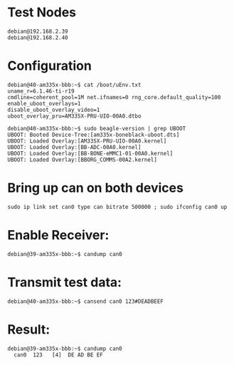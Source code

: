 # Test Nodes

```
debian@192.168.2.39
debian@192.168.2.40
```

# Configuration

```
debian@40-am335x-bbb:~$ cat /boot/uEnv.txt 
uname_r=6.1.46-ti-r19
cmdline=coherent_pool=1M net.ifnames=0 rng_core.default_quality=100
enable_uboot_overlays=1
disable_uboot_overlay_video=1
uboot_overlay_pru=AM335X-PRU-UIO-00A0.dtbo
```

```
debian@40-am335x-bbb:~$ sudo beagle-version | grep UBOOT
UBOOT: Booted Device-Tree:[am335x-boneblack-uboot.dts]
UBOOT: Loaded Overlay:[AM335X-PRU-UIO-00A0.kernel]
UBOOT: Loaded Overlay:[BB-ADC-00A0.kernel]
UBOOT: Loaded Overlay:[BB-BONE-eMMC1-01-00A0.kernel]
UBOOT: Loaded Overlay:[BBORG_COMMS-00A2.kernel]
```

# Bring up can on both devices

```
sudo ip link set can0 type can bitrate 500000 ; sudo ifconfig can0 up
```

# Enable Receiver:
```
debian@39-am335x-bbb:~$ candump can0
```

# Transmit test data:

```
debian@40-am335x-bbb:~$ cansend can0 123#DEADBEEF
```

# Result:
```
debian@39-am335x-bbb:~$ candump can0
  can0  123   [4]  DE AD BE EF
```
